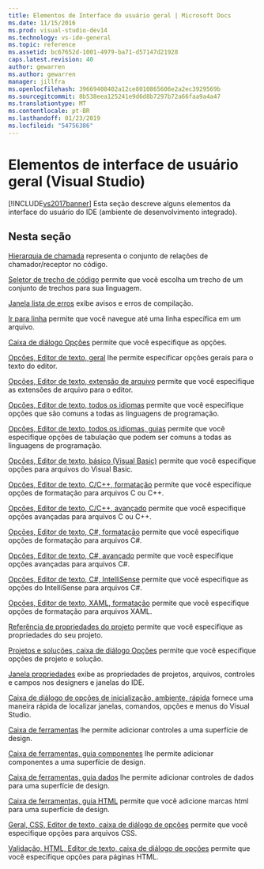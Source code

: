 ```yaml
---
title: Elementos de Interface do usuário geral | Microsoft Docs
ms.date: 11/15/2016
ms.prod: visual-studio-dev14
ms.technology: vs-ide-general
ms.topic: reference
ms.assetid: bc67652d-1001-4979-ba71-d57147d21928
caps.latest.revision: 40
author: gewarren
ms.author: gewarren
manager: jillfra
ms.openlocfilehash: 39669408402a12ce8010865606e2a2ec3929569b
ms.sourcegitcommit: 8b538eea125241e9d6d8b7297b72a66faa9a4a47
ms.translationtype: MT
ms.contentlocale: pt-BR
ms.lasthandoff: 01/23/2019
ms.locfileid: "54756386"
---
```

# <a name="general-user-interface-elements-visual-studio"></a>Elementos de interface de usuário geral (Visual Studio)
[!INCLUDE[vs2017banner](../../includes/vs2017banner.md)]
Esta seção descreve alguns elementos da interface do usuário do IDE (ambiente de desenvolvimento integrado).

## <a name="in-this-section"></a>Nesta seção
 [Hierarquia de chamada](../../ide/reference/call-hierarchy.md) representa o conjunto de relações de chamador/receptor no código.

 [Seletor de trecho de código](../../ide/reference/code-snippet-picker.md) permite que você escolha um trecho de um conjunto de trechos para sua linguagem.

 [Janela lista de erros](../../ide/reference/error-list-window.md) exibe avisos e erros de compilação.

 [Ir para linha](../../ide/reference/go-to-line.md) permite que você navegue até uma linha específica em um arquivo.

 [Caixa de diálogo Opções](../../ide/reference/options-dialog-box-visual-studio.md) permite que você especifique as opções.

 [Opções, Editor de texto, geral](../../ide/reference/options-text-editor-general.md) lhe permite especificar opções gerais para o texto do editor.

 [Opções, Editor de texto, extensão de arquivo](../../ide/reference/options-text-editor-file-extension.md) permite que você especifique as extensões de arquivo para o editor.

 [Opções, Editor de texto, todos os idiomas](../../ide/reference/options-text-editor-all-languages.md) permite que você especifique opções que são comuns a todas as linguagens de programação.

 [Opções, Editor de texto, todos os idiomas, guias](../../ide/reference/options-text-editor-all-languages-tabs.md) permite que você especifique opções de tabulação que podem ser comuns a todas as linguagens de programação.

 [Opções, Editor de texto, básico (Visual Basic)](../../ide/reference/options-text-editor-basic-visual-basic.md) permite que você especifique opções para arquivos do Visual Basic.

 [Opções, Editor de texto, C/C++, formatação](../../ide/reference/options-text-editor-c-cpp-formatting.md) permite que você especifique opções de formatação para arquivos C ou C++.

 [Opções, Editor de texto, C/C++, avançado](../../ide/reference/options-text-editor-c-cpp-advanced.md) permite que você especifique opções avançadas para arquivos C ou C++.

 [Opções, Editor de texto, C#, formatação](../../ide/reference/options-text-editor-csharp-formatting.md) permite que você especifique opções de formatação para arquivos C#.

 [Opções, Editor de texto, C#, avançado](../../ide/reference/options-text-editor-csharp-advanced.md) permite que você especifique opções avançadas para arquivos C#.

 [Opções, Editor de texto, C#, IntelliSense](../../ide/reference/options-text-editor-csharp-intellisense.md) permite que você especifique as opções do IntelliSense para arquivos C#.

 [Opções, Editor de texto, XAML, formatação](../../ide/reference/options-text-editor-xaml-formatting.md) permite que você especifique opções de formatação para arquivos XAML.

 [Referência de propriedades do projeto](../../ide/reference/project-properties-reference.md) permite que você especifique as propriedades do seu projeto.

 [Projetos e soluções, caixa de diálogo Opções](../../ide/reference/projects-and-solutions-options-dialog-box.md) permite que você especifique opções de projeto e solução.

 [Janela propriedades](../../ide/reference/properties-window.md) exibe as propriedades de projetos, arquivos, controles e campos nos designers e janelas do IDE.

 [Caixa de diálogo de opções de inicialização, ambiente, rápida](../../ide/reference/quick-launch-environment-options-dialog-box.md) fornece uma maneira rápida de localizar janelas, comandos, opções e menus do Visual Studio.

 [Caixa de ferramentas](../../ide/reference/toolbox.md) lhe permite adicionar controles a uma superfície de design.

 [Caixa de ferramentas, guia componentes](../../ide/reference/toolbox-components-tab.md) lhe permite adicionar componentes a uma superfície de design.

 [Caixa de ferramentas, guia dados](../../ide/reference/toolbox-data-tab.md) lhe permite adicionar controles de dados para uma superfície de design.

 [Caixa de ferramentas, guia HTML](../../ide/reference/toolbox-html-tab.md) permite que você adicione marcas html para uma superfície de design.

 [Geral, CSS, Editor de texto, caixa de diálogo de opções](http://msdn.microsoft.com/library/b33a7617-e69d-4a11-938e-2e218a34a10c) permite que você especifique opções para arquivos CSS.

 [Validação, HTML, Editor de texto, caixa de diálogo de opções](http://msdn.microsoft.com/library/9c24ecfe-263e-4bf1-88de-d01be3992863) permite que você especifique opções para páginas HTML.